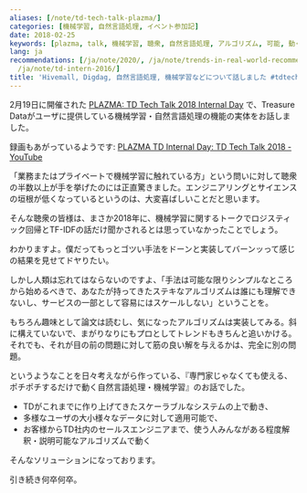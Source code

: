 ```yaml
---
aliases: [/note/td-tech-talk-plazma/]
categories: [機械学習, 自然言語処理, イベント参加記]
date: 2018-02-25
keywords: [plazma, talk, 機械学習, 聴衆, 自然言語処理, アルゴリズム, 可能, 動く, tech, お話]
lang: ja
recommendations: [/ja/note/2020/, /ja/note/trends-in-real-world-recommender-systems-2017/,
  /ja/note/td-intern-2016/]
title: 'Hivemall, Digdag, 自然言語処理, 機械学習などについて話しました #tdtech'
---
```


2月19日に開催された [PLAZMA: TD Tech Talk 2018 Internal Day](https://techplay.jp/event/650390) で、Treasure Dataがユーザに提供している機械学習・自然言語処理の機能の実体をお話しました。

<script async class="speakerdeck-embed" data-id="5b611f419d06424aa879e4ac52166f47" data-ratio="1.77777777777778" src="//speakerdeck.com/assets/embed.js"></script>

録画もあがっているようです: [PLAZMA TD Internal Day: TD Tech Talk 2018 - YouTube](https://youtu.be/RzQT_9jcrx8?t=2h4m17s)

「業務またはプライベートで機械学習に触れている方」という問いに対して聴衆の半数以上が手を挙げたのには正直驚きました。エンジニアリングとサイエンスの垣根が低くなっているというのは、大変喜ばしいことだと思います。

そんな聴衆の皆様は、まさか2018年に、機械学習に関するトークでロジスティック回帰とTF-IDFの話だけ聞かされるとは思っていなかったことでしょう。

わかりますよ。僕だってもっとゴツい手法をドーンと実装してバーンッって感じの結果を見せてドヤりたい。

しかし人類は忘れてはならないのですよ、「手法は可能な限りシンプルなところから始めるべきで、あなたが持ってきたステキなアルゴリズムは誰にも理解できないし、サービスの一部として容易にはスケールしない」ということを。

もちろん趣味として論文は読むし、気になったアルゴリズムは実装してみる。斜に構えていないで、まがりなりにもプロとしてトレンドもきちんと追いかける。それでも、それが目の前の問題に対して筋の良い解を与えるかは、完全に別の問題。

というようなことを日々考えながら作っている、『専門家じゃなくても使える、ポチポチするだけで動く自然言語処理・機械学習』のお話でした。

- TDがこれまでに作り上げてきたスケーラブルなシステムの上で動き、
- 多様なユーザの大小様々なデータに対して適用可能で、
- お客様からTD社内のセールスエンジニアまで、使う人みんながある程度解釈・説明可能なアルゴリズムで動く

そんなソリューションになっております。

引き続き何卒何卒。